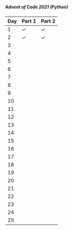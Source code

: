 ##### Advent of Code 2021 (Python)
| Day | Part 1 | Part 2 |
|-----|--------|--------|
|    1| ✓ | ✓ |
|    2| ✓ | ✓ |
|    3|   |   |
|    4|   |   |
|    5|   |   |
|    6|   |   |
|    7|   |   |
|    8|   |   |
|    9|   |   |
|   10|   |   |
|   11|   |   |
|   12|   |   |
|   13|   |   |
|   14|   |   |
|   15|   |   |
|   16|   |   |
|   17|   |   |
|   18|   |   |
|   19|   |   |
|   20|   |   |
|   21|   |   |
|   22|   |   |
|   23|   |   |
|   24|   |   |
|   25|   |   |
